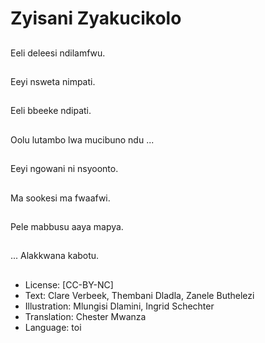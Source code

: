# Zyisani Zyakucikolo

##
Eeli deleesi ndilamfwu.

##
Eeyi nsweta nimpati.

##
Eeli bbeeke ndipati.

##
Oolu lutambo lwa mucibuno ndu ...

##
Eeyi ngowani ni nsyoonto.

##
Ma sookesi ma fwaafwi.

##
Pele mabbusu aaya mapya.

##
... Alakkwana kabotu.

##
* License: [CC-BY-NC]
* Text: Clare Verbeek, Thembani Dladla, Zanele Buthelezi
* Illustration: Mlungisi Dlamini, Ingrid Schechter
* Translation: Chester Mwanza
* Language: toi
